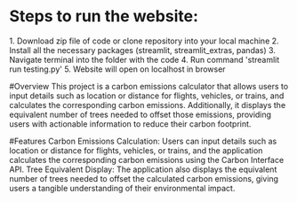 # Steps to run the website:
1.⁠ ⁠Download zip file of code or clone repository into your local machine
2.⁠ ⁠Install all the necessary packages (streamlit, streamlit_extras, pandas)
3.⁠ ⁠Navigate terminal into the folder with the code
4.⁠ ⁠Run command 'streamlit run testing.py'
5.⁠ ⁠Website will open on localhost in browser

#Overview
This project is a carbon emissions calculator that allows users to input details such as location or distance for flights, vehicles, or trains, and calculates the corresponding carbon emissions. Additionally, it displays the equivalent number of trees needed to offset those emissions, providing users with actionable information to reduce their carbon footprint.

#Features
Carbon Emissions Calculation: Users can input details such as location or distance for flights, vehicles, or trains, and the application calculates the corresponding carbon emissions using the Carbon Interface API.
Tree Equivalent Display: The application also displays the equivalent number of trees needed to offset the calculated carbon emissions, giving users a tangible understanding of their environmental impact.
